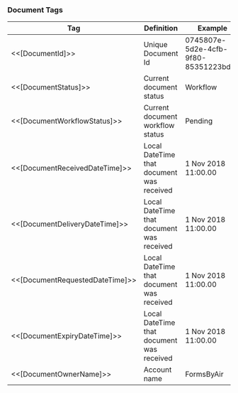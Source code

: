 ### Document Tags

|Tag|Definition|Example|
|---|---|---|
|<<[DocumentId]>>|Unique Document Id|0745807e-5d2e-4cfb-9f80-85351223bd92
|<<[DocumentStatus]>>|Current document status|Workflow
|<<[DocumentWorkflowStatus]>>|Current document workflow status|Pending
|<<[DocumentReceivedDateTime]>>|Local DateTime that document was received|1 Nov 2018 11:00.00|
|<<[DocumentDeliveryDateTime]>>|Local DateTime that document was received|1 Nov 2018 11:00.00|
|<<[DocumentRequestedDateTime]>>|Local DateTime that document was received|1 Nov 2018 11:00.00|
|<<[DocumentExpiryDateTime]>>|Local DateTime that document was received|1 Nov 2018 11:00.00|
|<<[DocumentOwnerName]>>|Account name|FormsByAir|
